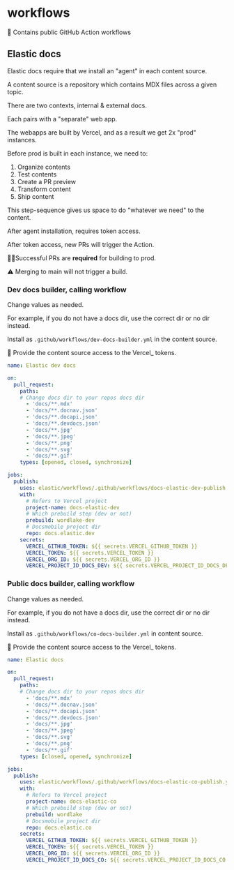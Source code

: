 # workflows

:wave: Contains public GitHub Action workflows
## Elastic docs

Elastic docs require that we install an "agent" in each content source.

A content source is a repository which contains MDX files across a given topic.

There are two contexts, internal & external docs. 

Each pairs with a "separate" web app.

The webapps are built by Vercel, and as a result we get 2x "prod" instances.

Before prod is built in each instance, we need to:

1. Organize contents 
2. Test contents
3. Create a PR preview
4. Transform content
5. Ship content

This step-sequence gives us space to do "whatever we need" to the content.

After agent installation, requires token access.

After token access, new PRs will trigger the Action.

🏴‍☠️Successful PRs are **required** for building to prod.

⚠️ Merging to main will not trigger a build.

### Dev docs builder, calling workflow

Change values as needed.

For example, if you do not have a docs dir, use the correct dir or no dir instead.

Install as `.github/workflows/dev-docs-builder.yml` in the content source.

:wave: Provide the content source access to the Vercel_ tokens.

```yml
name: Elastic dev docs

on:
  pull_request:
    paths:
    # Change docs dir to your repos docs dir
      - 'docs/**.mdx'
      - 'docs/**.docnav.json'
      - 'docs/**.docapi.json'
      - 'docs/**.devdocs.json'
      - 'docs/**.jpg'
      - 'docs/**.jpeg'
      - 'docs/**.png'
      - 'docs/**.svg'
      - 'docs/**.gif'
    types: [opened, closed, synchronize]

jobs:
  publish:
    uses: elastic/workflows/.github/workflows/docs-elastic-dev-publish.yml@main
    with:
      # Refers to Vercel project
      project-name: docs-elastic-dev
      # Which prebuild step (dev or not)
      prebuild: wordlake-dev
      # Docsmobile project dir
      repo: docs.elastic.dev
    secrets:
      VERCEL_GITHUB_TOKEN: ${{ secrets.VERCEL_GITHUB_TOKEN }}
      VERCEL_TOKEN: ${{ secrets.VERCEL_TOKEN }}
      VERCEL_ORG_ID: ${{ secrets.VERCEL_ORG_ID }}
      VERCEL_PROJECT_ID_DOCS_DEV: ${{ secrets.VERCEL_PROJECT_ID_DOCS_DEV }}
```


### Public docs builder, calling workflow

Change values as needed.

For example, if you do not have a docs dir, use the correct dir or no dir instead.

Install as `.github/workflows/co-docs-builder.yml` in content source.

:wave: Provide the content source access to the Vercel_ tokens.

```yml
name: Elastic docs

on:
  pull_request:
    paths:
    # Change docs dir to your repos docs dir
      - 'docs/**.mdx'
      - 'docs/**.docnav.json'
      - 'docs/**.docapi.json'
      - 'docs/**.devdocs.json'
      - 'docs/**.jpg'
      - 'docs/**.jpeg'
      - 'docs/**.svg'
      - 'docs/**.png'
      - 'docs/**.gif'
    types: [closed, opened, synchronize]

jobs:
  publish:
    uses: elastic/workflows/.github/workflows/docs-elastic-co-publish.yml@main
    with:
      # Refers to Vercel project
      project-name: docs-elastic-co
      # Which prebuild step (dev or not)
      prebuild: wordlake
      # Docsmobile project dir
      repo: docs.elastic.co
    secrets:
      VERCEL_GITHUB_TOKEN: ${{ secrets.VERCEL_GITHUB_TOKEN }}
      VERCEL_TOKEN: ${{ secrets.VERCEL_TOKEN }}
      VERCEL_ORG_ID: ${{ secrets.VERCEL_ORG_ID }}
      VERCEL_PROJECT_ID_DOCS_CO: ${{ secrets.VERCEL_PROJECT_ID_DOCS_CO }}
```
